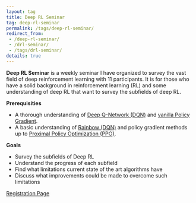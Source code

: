 ```yaml
---
layout: tag
title: Deep RL Seminar
tag: deep-rl-seminar
permalink: /tags/deep-rl-seminar/
redirect_from:
 - /deep-rl-seminar/
 - /drl-seminar/
 - /tags/drl-seminar/
details: true
---
```


**Deep RL Seminar** is a weekly seminar I have organized to survey the vast field of deep reinforcement learning with 11 participants. It is for those who have a solid background in reinforcement learning (RL) and some understanding of deep RL that want to survey the subfields of deep RL.

**Prerequisities**

- A thorough understanding of [Deep Q-Network (DQN)](https://deepmind.com/research/dqn/) and [vanilla Policy Gradient](https://papers.nips.cc/paper/1713-policy-gradient-methods-for-reinforcement-learning-with-function-approximation.pdf).
- A basic understanding of [Rainbow (DQN)](https://arxiv.org/abs/1710.02298) and policy gradient methods up to [Proximal Policy Optimization (PPO)](https://arxiv.org/abs/1707.06347).

**Goals**

- Survey the subfields of Deep RL
- Understand the progress of each subfield
- Find what limitations current state of the art algorithms have
- Discuss what improvements could be made to overcome such limitations

<a class="mdl-button mdl-js-button mdl-button--raised mdl-js-ripple-effect mdl-button--colored" href="https://event-us.kr/modu/event/4659">
Registration Page
</a>

